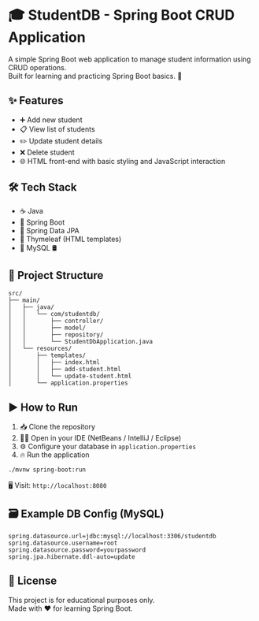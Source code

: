 # 🎓 StudentDB - Spring Boot CRUD Application

A simple Spring Boot web application to manage student information using CRUD operations.  
Built for learning and practicing Spring Boot basics. 🚀

## ✨ Features

- ➕ Add new student  
- 📋 View list of students  
- ✏️ Update student details  
- ❌ Delete student  
- 🌐 HTML front-end with basic styling and JavaScript interaction

## 🛠️ Tech Stack

- ☕ Java  
- 🧰 Spring Boot  
- 💾 Spring Data JPA  
- 🎨 Thymeleaf (HTML templates)  
- 🐬 MySQL 🛢️ 

## 📁 Project Structure

```
src/
├── main/
│   ├── java/
│   │   └── com/studentdb/
│   │       ├── controller/
│   │       ├── model/
│   │       ├── repository/
│   │       └── StudentDbApplication.java
│   └── resources/
│       ├── templates/
│       │   ├── index.html
│       │   ├── add-student.html
│       │   └── update-student.html
│       └── application.properties
```

## ▶️ How to Run

1. 📥 Clone the repository  
2. 🧑‍💻 Open in your IDE (NetBeans / IntelliJ / Eclipse)  
3. ⚙️ Configure your database in `application.properties`  
4. 🔥 Run the application

```bash
./mvnw spring-boot:run
```

🖥️ Visit: `http://localhost:8080`

## 🗃️ Example DB Config (MySQL)

```properties
spring.datasource.url=jdbc:mysql://localhost:3306/studentdb
spring.datasource.username=root
spring.datasource.password=yourpassword
spring.jpa.hibernate.ddl-auto=update
```

## 📄 License

This project is for educational purposes only.  
Made with ❤️ for learning Spring Boot.
